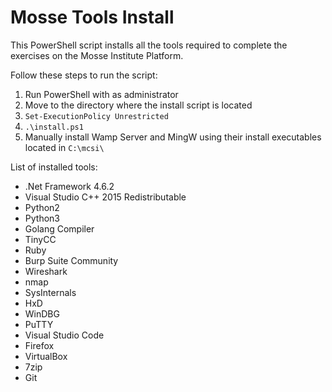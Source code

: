 # Mosse Tools Install
This PowerShell script installs all the tools required to complete the exercises on the Mosse Institute Platform.

Follow these steps to run the script:
1. Run PowerShell with as administrator
2. Move to the directory where the install script is located
3. `Set-ExecutionPolicy Unrestricted`
4. `.\install.ps1`
5. Manually install Wamp Server and MingW using their install executables located in `C:\mcsi\`

List of installed tools:
- .Net Framework 4.6.2
- Visual Studio C++ 2015 Redistributable
- Python2
- Python3
- Golang Compiler
- TinyCC
- Ruby
- Burp Suite Community
- Wireshark
- nmap
- SysInternals
- HxD
- WinDBG
- PuTTY
- Visual Studio Code
- Firefox
- VirtualBox
- 7zip
- Git